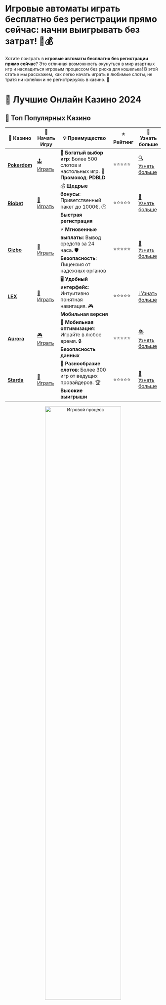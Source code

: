 # **Игровые автоматы играть бесплатно без регистрации прямо сейчас: начни выигрывать без затрат! 🎰💰**

Хотите поиграть в **игровые автоматы бесплатно без регистрации прямо сейчас**? Это отличная возможность окунуться в мир азартных игр и насладиться игровым процессом без риска для кошелька! В этой статье мы расскажем, как легко начать играть в любимые слоты, не тратя ни копейки и не регистрируясь в казино. 🌟

# 🎰 Лучшие Онлайн Казино 2024

## 🌟 Топ Популярных Казино

| 🎲 **Казино** | 🔗 **Начать Игру** | 💡 **Преимущество** | ⭐ **Рейтинг** | 🔗 **Узнать больше** |
|--------------|---------------------|---------------------|----------------|----------------------|
| [**Pokerdom**](https://brandplay.link/4k77v2yx) | [🕹️ Играть](https://brandplay.link/4k77v2yx) | 🎉 **Богатый выбор игр**: Более 500 слотов и настольных игр. 🎁 **Промокод**: **PDBLD** | ⭐⭐⭐⭐⭐ | [🔍 Узнать больше](https://brandplay.link/4k77v2yx) |
| [**Riobet**](https://brandplay.link/7xBLTPyj) | [🎰 Играть](https://brandplay.link/7xBLTPyj) | 💰 **Щедрые бонусы**: Приветственный пакет до 1000€. 🕒 **Быстрая регистрация** | ⭐⭐⭐⭐⭐ | [📖 Узнать больше](https://brandplay.link/7xBLTPyj) |
| [**Gizbo**](https://brandplay.link/bprXw4YV) | [🎲 Играть](https://brandplay.link/bprXw4YV) | ⚡ **Мгновенные выплаты**: Вывод средств за 24 часа. 🛡️ **Безопасность**: Лицензия от надежных органов | ⭐⭐⭐⭐⭐ | [📝 Узнать больше](https://brandplay.link/bprXw4YV) |
| [**LEX**](https://brandplay.link/zW4hdDFV) | [🤑 Играть](https://brandplay.link/zW4hdDFV) | 🖥️ **Удобный интерфейс**: Интуитивно понятная навигация. 🎮 **Мобильная версия** | ⭐⭐⭐⭐⭐ | [ℹ️ Узнать больше](https://brandplay.link/zW4hdDFV) |
| [**Aurora**](https://10trafic-stat2.com/click/668546556bcc6313411604bd/6766/13032/subaccount) | [🎮 Играть](https://10trafic-stat2.com/click/668546556bcc6313411604bd/6766/13032/subaccount) | 📱 **Мобильная оптимизация**: Играйте в любое время. 🔒 **Безопасность данных** | ⭐⭐⭐⭐⭐ | [📚 Узнать больше](https://10trafic-stat2.com/click/668546556bcc6313411604bd/6766/13032/subaccount) |
| [**Starda**](https://brandplay.link/fB7xwRFL) | [🎯 Играть](https://brandplay.link/fB7xwRFL) | 🎰 **Разнообразие слотов**: Более 300 игр от ведущих провайдеров. 🏆 **Высокие выигрыши** | ⭐⭐⭐⭐⭐ | [🔎 Узнать больше](https://brandplay.link/fB7xwRFL) |

<div align="center">
    <img src="https://i.pinimg.com/originals/87/9e/b9/879eb9354dd0699582408b68f2e253b2.gif" alt="Игровой процесс" width="70%">
</div>

## 💎 Лучшие Бонусы и Акции

| 🎲 **Казино** | 🔗 **Начать Игру** | 💡 **Преимущество** | ⭐ **Рейтинг** | 🔗 **Узнать больше** |
|--------------|---------------------|---------------------|----------------|----------------------|
| [**Kometa**](https://brandplay.link/8ZymQJV8) | [🎰 Играть](https://brandplay.link/8ZymQJV8) | 🎁 **Эксклюзивные бонусы**: Регулярные акции и промо. 🔄 **Программы лояльности** | ⭐⭐⭐⭐☆ | [🔍 Узнать больше](https://brandplay.link/8ZymQJV8) |
| [**R7**](https://brandplay.link/bMd3Yjsw) | [🕹️ Играть](https://brandplay.link/bMd3Yjsw) | 🕒 **Круглосуточная поддержка**: Всегда на связи. 💸 **Высокие лимиты** | ⭐⭐⭐⭐☆ | [📖 Узнать больше](https://brandplay.link/bMd3Yjsw) |
| [**7K**](https://brandplay.link/BvQyFShp) | [🎲 Играть](https://brandplay.link/BvQyFShp) | 🌟 **Эксклюзивные бонусы**: Только для VIP игроков. 🎉 **Сезонные акции** | ⭐⭐⭐⭐☆ | [📝 Узнать больше](https://brandplay.link/BvQyFShp) |
| [**Kent**](https://brandplay.link/Fv2WP3js) | [🤑 Играть](https://brandplay.link/Fv2WP3js) | 📈 **Высокий RTP**: Более 98%. 💼 **Профессиональная поддержка** | ⭐⭐⭐⭐☆ | [ℹ️ Узнать больше](https://brandplay.link/Fv2WP3js) |
| [**1Xslots**](https://brandplay.link/hSB1khtr) | [🎮 Играть](https://brandplay.link/hSB1khtr) | 🎉 **Множество акций**: Еженедельные бонусы и турниры. 🛡️ **Безопасность** | ⭐⭐⭐⭐☆ | [📚 Узнать больше](https://brandplay.link/hSB1khtr) |
| [**Gama**](https://brandplay.link/j6NMKsDz) | [🎯 Играть](https://brandplay.link/j6NMKsDz) | 🔍 **Интуитивный интерфейс**: Легкость использования. 🏅 **Престижные турниры** | ⭐⭐⭐⭐☆ | [🔎 Узнать больше](https://brandplay.link/j6NMKsDz) |

<div align="center">
    <img src="https://i.pinimg.com/originals/87/9e/b9/879eb9354dd0699582408b68f2e253b2.gif" alt="Игровой процесс" width="70%">
</div>

## 🚀 Быстрые Выигрыши и Поддержка

| 🎲 **Казино** | 🔗 **Начать Игру** | 💡 **Преимущество** | ⭐ **Рейтинг** | 🔗 **Узнать больше** |
|--------------|---------------------|---------------------|----------------|----------------------|
| [**Onion**](https://brandplay.link/zBGRVpQ9) | [🎰 Играть](https://brandplay.link/zBGRVpQ9) | 🤑 **Низкие ставки**: Идеально для начинающих. 🔄 **Быстрые выводы** | ⭐⭐⭐⭐☆ | [🔍 Узнать больше](https://brandplay.link/zBGRVpQ9) |
| [**Чемпион**](https://temon-gter.cfd/go/lRq?p80412p304504pcc44t17455) | [🕹️ Играть](https://temon-gter.cfd/go/lRq?p80412p304504pcc44t17455) | 🏅 **Лояльная программа**: Награды за активность. 🎁 **Ежемесячные бонусы** | ⭐⭐⭐⭐☆ | [📖 Узнать больше](https://temon-gter.cfd/go/lRq?p80412p304504pcc44t17455) |
| [**Vavada**](https://vavadapartner.pro/?promo=ea5c9275-6854-4505-94fc-95ab18221945-linkb2) | [🎲 Играть](https://vavadapartner.pro/?promo=ea5c9275-6854-4505-94fc-95ab18221945-linkb2) | 🚀 **Быстрая регистрация**: Начните играть мгновенно. 🔐 **Безопасные транзакции** | ⭐⭐⭐⭐☆ | [📝 Узнать больше](https://vavadapartner.pro/?promo=ea5c9275-6854-4505-94fc-95ab18221945-linkb2) |
| [**Friends**](https://gofriends.kim/linkb2) | [🤑 Играть](https://gofriends.kim/linkb2) | 🤝 **Социальные игры**: Играйте с друзьями. 🌐 **Мультиплатформенность** | ⭐⭐⭐⭐☆ | [ℹ️ Узнать больше](https://gofriends.kim/linkb2) |
| [**1WIN**](https://brandplay.link/smXVpBbG) | [🎮 Играть](https://brandplay.link/smXVpBbG) | 🏆 **Спортивные ставки**: Широкий выбор видов спорта. 💵 **Высокие коэффициенты** | ⭐⭐⭐⭐☆ | [📚 Узнать больше](https://brandplay.link/smXVpBbG) |
| [**Drip**](https://drp-ircp01.com/c07e6a3db) | [🎯 Играть](https://drp-ircp01.com/c07e6a3db) | 🌐 **Инновационные игры**: Новейшие игровые технологии. 🛡️ **Высокая безопасность** | ⭐⭐⭐⭐☆ | [🔎 Узнать больше](https://drp-ircp01.com/c07e6a3db) |
| [**JoyCasino**](https://rpc30.call2me.pro/?/ru/registration?apkpop=0&partner=p24970p3291217pc98f) | [🎰 Играть](https://rpc30.call2me.pro/?/ru/registration?apkpop=0&partner=p24970p3291217pc98f) | 🎁 **Приятные бонусы**: Ежедневные акции и подарки. 🕹️ **Разнообразие игр** | ⭐⭐⭐⭐☆ | [🔍 Узнать больше](https://rpc30.call2me.pro/?/ru/registration?apkpop=0&partner=p24970p3291217pc98f) |

<div align="center">
    <img src="https://i.pinimg.com/originals/87/9e/b9/879eb9354dd0699582408b68f2e253b2.gif" alt="Игровой процесс" width="70%">
</div>
---

✨ **Выбирайте лучшее казино для себя и наслаждайтесь игрой! Удачи!** ✨
![Игровые автоматы играть бесплатно без регистрации](https://i.pinimg.com/originals/a9/29/6e/a9296ea1cf6a7c20a985e593451f0323.png)

## Почему стоит играть в игровые автоматы бесплатно без регистрации? 🎮💡

Множество онлайн-казино и платформ предлагают возможность играть в **игровые автоматы бесплатно**, и это не просто так! Вот несколько причин, почему стоит попробовать эти игры без регистрации:

### 1. **Никаких рисков для денег** 🚫💸

Самое главное преимущество игры в **слоты бесплатно** — это полное отсутствие риска. Вы можете наслаждаться процессом игры, не беспокоясь о потерях денег. Это идеальный способ для новичков ознакомиться с интерфейсами слотов и правилами игры без финансовых последствий.

### 2. **Пробуйте разные игры** 🎰🔄

Если вы не хотите ограничиваться одной игрой, то бесплатные демо-версии автоматов дают вам возможность испробовать десятки разных слотов. Это дает шанс найти тот самый слот, который подойдет именно вам, и улучшить свои игровые навыки.

### 3. **Без регистрации и без лишних шагов** 📱✅

Вам не нужно проходить сложную регистрацию или вводить личные данные. Все, что нужно — это зайти на сайт с демо-слотами и начать играть. Это быстрый и удобный способ весело провести время.

### 4. **Обучение и подготовка к реальной игре** 🧠🎯

Играя бесплатно, вы можете научиться различным стратегиям, тестировать тактики и выбирать, как лучше подходить к игре на деньги. Если решите перейти к реальным ставкам, вы будете уже готовы и уверены в своих силах.

## Как начать играть в игровые автоматы бесплатно без регистрации прямо сейчас? 🕹️🎮

Играть в игровые автоматы бесплатно без регистрации легко, а главное — быстро. Для этого достаточно выполнить несколько простых шагов:

### 1. **Выберите надежную платформу** 🌐🔍
Множество сайтов предлагают возможность играть в демо-версии слотов. Важно выбирать только те ресурсы, которые имеют хорошие отзывы и гарантируют безопасный игровой опыт.

### 2. **Выберите слот** 🎰✨
После того как вы нашли платформу, выберите слот, который вам интересен. Платформа предложит вам демо-версию игры, где можно играть без вложений.

### 3. **Начните игру** 🏁💥
Просто нажмите на кнопку "играть бесплатно" или "демо-игра" и наслаждайтесь процессом! Играйте на виртуальные кредиты, учитесь и развлекайтесь.

### 4. **Изучите функционал слота** 🧐🎯
Каждый слот имеет уникальные особенности, такие как бонусные раунды, фриспины, множители и другие фишки. Используйте бесплатные игры, чтобы разобраться в этих функциях и стать более опытным игроком.

## Лучшие игровые автоматы для бесплатной игры 🎰⭐

Вот несколько популярных слотов, которые отлично подойдут для игры без регистрации:

### 1. **Book of Dead** 📚💀
Классика жанра от Play'n GO. В этой игре вас ждут бонусные фриспины и возможность активировать специальные символы, что делает игру еще более увлекательной.

### 2. **Starburst** ⭐💫
Один из самых популярных слотов от NetEnt. Легкий и быстрый игровой процесс, а также захватывающая графика и анимации делают его идеальным для тех, кто ищет развлечения без лишних сложностей.

### 3. **Gates of Olympus** 🔱⚡
Этот слот от Pragmatic Play подарит вам незабываемые эмоции благодаря механике "падающих символов" и множителям, которые могут существенно увеличить ваши выигрыши.

### 4. **Sweet Bonanza** 🍭🎉
Яркий и сладкий слот, который подарит вам массу удовольствия и шансов на большой выигрыш. В игре есть фриспины и множители, что делает ее очень интересной.

### 5. **Book of Ra** 📖💎
Еще один популярный слот с египетской тематикой, где вам предстоит отправиться в путешествие по древнему Египту в поисках сокровищ. Бонусные раунды и символы Wild помогают увеличить шансы на победу.

## Преимущества игры в демо-версии слотов 🔑🎮

Играя в **игровые автоматы бесплатно без регистрации**, вы получаете не только удовольствие от самого процесса, но и несколько важных преимуществ:

- **Нет необходимости в депозите** — можно играть на виртуальные деньги и не тратить реальные средства.
- **Множество выбора** — доступ к огромному количеству игр без обязательств.
- **Идеальный способ для новичков** — это шанс научиться управлять игровыми автоматами без стресса и лишних затрат.
- **Тестирование бонусных функций** — вы можете пробовать бонусы и фриспины без риска потерять деньги.

## Заключение: как извлечь максимум из бесплатных игр? 🎯💎

**Игровые автоматы бесплатно** — это отличный способ насладиться азартом, не рискуя своими средствами. Демо-версии предоставляют возможность научиться, развлекаться и протестировать слоты без обязательств. Также это отличный способ для новичков понять, как работают слоты и какие стратегии использовать для увеличения шансов на победу.

Не забывайте, что бесплатная игра — это лишь подготовка к игре на реальные деньги, когда вы почувствуете уверенность и готовность к новым вызовам. В любом случае, главное — это наслаждаться процессом и помнить о ответственном подходе к азартным играм! 🍀🎰💰
